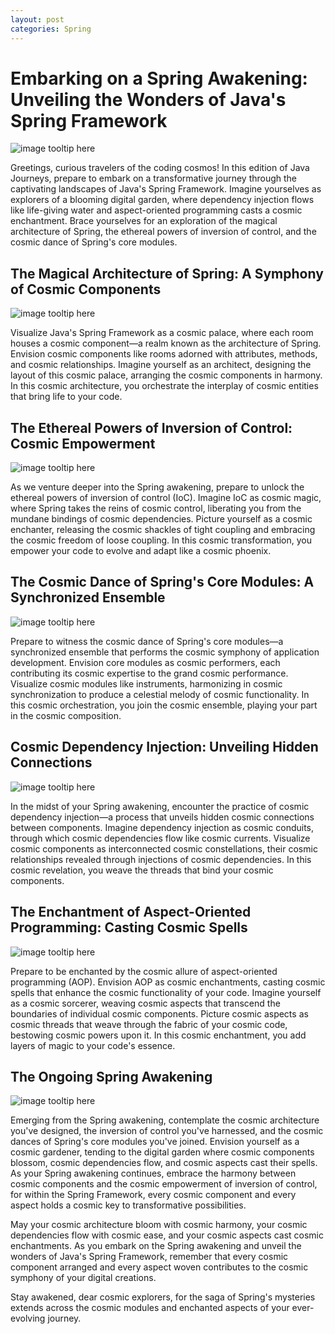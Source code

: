 ```yaml
---
layout: post
categories: Spring
---
```


# Embarking on a Spring Awakening: Unveiling the Wonders of Java's Spring Framework
![image tooltip here](/assets/java/Embarking_on_a_Spring_Awakening_Unveiling_the_Wonders__f3f2a1e2-3ce9-4c72-b4c9-2e4b97a83031.png)

Greetings, curious travelers of the coding cosmos! In this edition of Java Journeys, prepare to embark on a transformative journey through the captivating landscapes of Java's Spring Framework. Imagine yourselves as explorers of a blooming digital garden, where dependency injection flows like life-giving water and aspect-oriented programming casts a cosmic enchantment. Brace yourselves for an exploration of the magical architecture of Spring, the ethereal powers of inversion of control, and the cosmic dance of Spring's core modules.

## The Magical Architecture of Spring: A Symphony of Cosmic Components
![image tooltip here](/assets/java/The_Magical_Architecture_of_Spring_A_Symphony_of_Cosmi_5f08c759-1ca2-4452-b681-e64c60caffb2.png)

Visualize Java's Spring Framework as a cosmic palace, where each room houses a cosmic component—a realm known as the architecture of Spring. Envision cosmic components like rooms adorned with attributes, methods, and cosmic relationships. Imagine yourself as an architect, designing the layout of this cosmic palace, arranging the cosmic components in harmony. In this cosmic architecture, you orchestrate the interplay of cosmic entities that bring life to your code.

## The Ethereal Powers of Inversion of Control: Cosmic Empowerment
![image tooltip here](/assets/java/The_Ethereal_Powers_of_Inversion_of_Control_Cosmic_Emp_bce823ce-1d5e-437d-89fd-d4c692d09664.png)

As we venture deeper into the Spring awakening, prepare to unlock the ethereal powers of inversion of control (IoC). Imagine IoC as cosmic magic, where Spring takes the reins of cosmic control, liberating you from the mundane bindings of cosmic dependencies. Picture yourself as a cosmic enchanter, releasing the cosmic shackles of tight coupling and embracing the cosmic freedom of loose coupling. In this cosmic transformation, you empower your code to evolve and adapt like a cosmic phoenix.

## The Cosmic Dance of Spring's Core Modules: A Synchronized Ensemble
![image tooltip here](/assets/java/The_Cosmic_Dance_of_Springs_Core_Modules_A_Synchronize_29c8bb2c-e801-45a6-b09d-ee3da10f9112.png)

Prepare to witness the cosmic dance of Spring's core modules—a synchronized ensemble that performs the cosmic symphony of application development. Envision core modules as cosmic performers, each contributing its cosmic expertise to the grand cosmic performance. Visualize cosmic modules like instruments, harmonizing in cosmic synchronization to produce a celestial melody of cosmic functionality. In this cosmic orchestration, you join the cosmic ensemble, playing your part in the cosmic composition.

## Cosmic Dependency Injection: Unveiling Hidden Connections
![image tooltip here](/assets/java/Cosmic_Dependency_Injection_Unveiling_Hidden_Connectio_6f10524e-a1d7-41ec-bf6e-26f28c20b17f.png)

In the midst of your Spring awakening, encounter the practice of cosmic dependency injection—a process that unveils hidden cosmic connections between components. Imagine dependency injection as cosmic conduits, through which cosmic dependencies flow like cosmic currents. Visualize cosmic components as interconnected cosmic constellations, their cosmic relationships revealed through injections of cosmic dependencies. In this cosmic revelation, you weave the threads that bind your cosmic components.

## The Enchantment of Aspect-Oriented Programming: Casting Cosmic Spells
![image tooltip here](/assets/java/The_Enchantment_of_Aspect-Oriented_Programming_Casting_4fc010be-7f01-4e95-91a7-2365edcc00e7.png)

Prepare to be enchanted by the cosmic allure of aspect-oriented programming (AOP). Envision AOP as cosmic enchantments, casting cosmic spells that enhance the cosmic functionality of your code. Imagine yourself as a cosmic sorcerer, weaving cosmic aspects that transcend the boundaries of individual cosmic components. Picture cosmic aspects as cosmic threads that weave through the fabric of your cosmic code, bestowing cosmic powers upon it. In this cosmic enchantment, you add layers of magic to your code's essence.

## The Ongoing Spring Awakening
![image tooltip here](/assets/java/The_Ongoing_Spring_Awakening_2ed05d35-7e29-4d29-aa0a-32d501fe14e1.png)

Emerging from the Spring awakening, contemplate the cosmic architecture you've designed, the inversion of control you've harnessed, and the cosmic dances of Spring's core modules you've joined. Envision yourself as a cosmic gardener, tending to the digital garden where cosmic components blossom, cosmic dependencies flow, and cosmic aspects cast their spells. As your Spring awakening continues, embrace the harmony between cosmic components and the cosmic empowerment of inversion of control, for within the Spring Framework, every cosmic component and every aspect holds a cosmic key to transformative possibilities.

May your cosmic architecture bloom with cosmic harmony, your cosmic dependencies flow with cosmic ease, and your cosmic aspects cast cosmic enchantments. As you embark on the Spring awakening and unveil the wonders of Java's Spring Framework, remember that every cosmic component arranged and every aspect woven contributes to the cosmic symphony of your digital creations.

Stay awakened, dear cosmic explorers, for the saga of Spring's mysteries extends across the cosmic modules and enchanted aspects of your ever-evolving journey.
